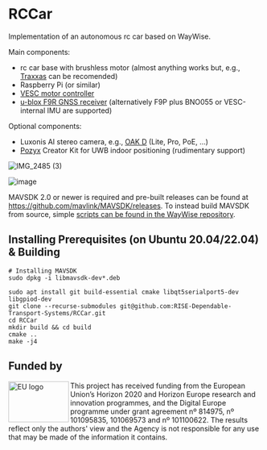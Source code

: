 # RCCar
Implementation of an autonomous rc car based on WayWise.

Main components:
- rc car base with brushless motor (almost anything works but, e.g., [Traxxas](https://traxxas.com/products/showroom) can be recomended)
- Raspberry Pi (or similar)
- [VESC motor controller](https://trampaboards.com/vesc--c-1434.html)
- [u-blox F9R GNSS receiver](https://www.sparkfun.com/products/16475) (alternatively F9P plus BNO055 or VESC-internal IMU are supported)

Optional components:
- Luxonis AI stereo camera, e.g., [OAK D](https://docs.luxonis.com/projects/hardware/en/latest/pages/BW1098OAK.html) (Lite, Pro, PoE, ...)
- [Pozyx](https://www.pozyx.io/) Creator Kit for UWB indoor positioning (rudimentary support)

![IMG_2485 (3)](https://user-images.githubusercontent.com/2404625/202223980-23ae9371-e6f8-4109-9016-bb176be81f4f.jpg)

![image](https://user-images.githubusercontent.com/2404625/202226896-c18d3567-b714-4700-89af-7c20cadf11c0.png)

MAVSDK 2.0 or newer is required and pre-built releases can be found at https://github.com/mavlink/MAVSDK/releases. To instead build MAVSDK from source, simple [scripts can be found in the WayWise repository](https://github.com/RISE-Dependable-Transport-Systems/WayWise/tree/main/tools/build_MAVSDK).

## Installing Prerequisites (on Ubuntu 20.04/22.04) & Building
    # Installing MAVSDK
    sudo dpkg -i libmavsdk-dev*.deb

    sudo apt install git build-essential cmake libqt5serialport5-dev libgpiod-dev
    git clone --recurse-submodules git@github.com:RISE-Dependable-Transport-Systems/RCCar.git
    cd RCCar
    mkdir build && cd build
    cmake ..
    make -j4
    
## Funded by
<img src="https://user-images.githubusercontent.com/2404625/202213271-a4006999-49d5-4e61-9f3d-867a469238d1.png" width="120" height="81" align="left" alt="EU logo" />
This project has received funding from the European Union’s Horizon 2020 and Horizon Europe research and innovation programmes, and the Digital Europe programme under grant agreement nº 814975, nº 101095835, 101069573 and nº 101100622. The results reflect only the authors' view and the Agency is not responsible
for any use that may be made of the information it contains.

